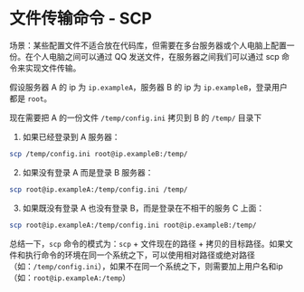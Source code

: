 # 文件传输命令 - SCP

场景：某些配置文件不适合放在代码库，但需要在多台服务器或个人电脑上配置一份。在个人电脑之间可以通过 QQ 发送文件，在服务器之间我们可以通过 scp 命令来实现文件传输。

假设服务器 A 的 ip 为 `ip.exampleA`，服务器 B 的 ip 为 `ip.exampleB`，登录用户都是 `root`。

现在需要把 A 的一份文件 `/temp/config.ini` 拷贝到 B 的 `/temp/` 目录下

1. 如果已经登录到 A 服务器：

```sh
scp /temp/config.ini root@ip.exampleB:/temp/
```

2. 如果没有登录 A 而是登录 B 服务器：

```sh
scp root@ip.exampleA:/temp/config.ini /temp/
```

3. 如果既没有登录 A 也没有登录 B，而是登录在不相干的服务 C 上面：

```sh
scp root@ip.exampleA:/temp/config.ini root@ip.exampleB:/temp/
```

总结一下，`scp` 命令的模式为：`scp` + 文件现在的路径 + 拷贝的目标路径。如果文件和执行命令的环境在同一个系统之下，可以使用相对路径或绝对路径（如：`/temp/config.ini`），如果不在同一个系统之下，则需要加上用户名和ip（如：`root@ip.exampleA:/temp`）